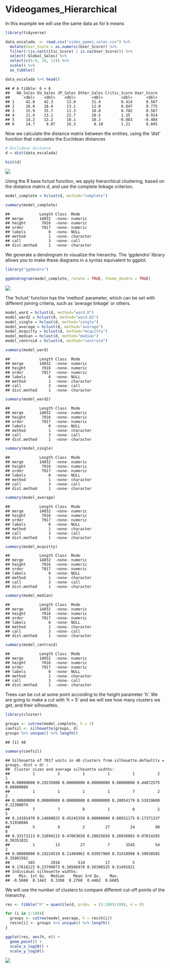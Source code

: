 Videogames_Hierarchical
================

In this example we will use the same data as for k means

``` r
library(tidyverse)

data_escalada  <- read.csv("video_games_sales.csv") %>% 
  mutate(User_Score = as.numeric(User_Score)) %>% 
  filter(!(is.na(Critic_Score) | is.na(User_Score))) %>% 
  select(-Global_Sales) %>% 
  select(c(6:9, 10, 12)) %>% 
  scale() %>% 
  as_tibble()

data_escalada %>% head()
```

    ## # A tibble: 6 × 6
    ##   NA_Sales EU_Sales JP_Sales Other_Sales Critic_Score User_Score
    ##      <dbl>    <dbl>    <dbl>       <dbl>        <dbl>      <dbl>
    ## 1     42.8    42.3      13.0       31.4         0.414      0.567
    ## 2     16.0    18.4      13.1       12.0         0.847      0.775
    ## 3     15.9    15.7      11.3       10.8         0.702      0.567
    ## 4     11.4    13.1      22.7       10.5         1.35       0.914
    ## 5     14.2    13.2      10.1       10.3        -0.883     -0.404
    ## 6     14.7     9.87     16.3        8.10        1.21       0.845

Now we calculate the distance matrix between the entities, using the
‘dist’ function that calculates the Euclidean distances

``` r
# Euclidean distance
d = dist(data_escalada)

hist(d)
```

![](Videogames_Hierarchical_files/figure-gfm/unnamed-chunk-2-1.png)<!-- -->

Using the R base hclust function, we apply hierarchical clustering,
based on the distance matrix d, and use the complete linkage criterion.

``` r
model_complete = hclust(d, method="complete") 

summary(model_complete)
```

    ##             Length Class  Mode     
    ## merge       14032  -none- numeric  
    ## height       7016  -none- numeric  
    ## order        7017  -none- numeric  
    ## labels          0  -none- NULL     
    ## method          1  -none- character
    ## call            3  -none- call     
    ## dist.method     1  -none- character

We generate a dendrogram to visualize the hierarchy. The ‘ggdendro’
library allows you to make these diagrams in a syntax equivalent to
ggplot.

``` r
library("ggdendro")

ggdendrogram(model_complete, rotate = TRUE, theme_dendro = TRUE) 
```

![](Videogames_Hierarchical_files/figure-gfm/unnamed-chunk-4-1.png)<!-- -->

The ‘hclust’ function has the ‘method’ parameter, which can be set with
different joining criteria, such as ‘average linkage’ or others.

``` r
model_ward = hclust(d, method="ward.D") 
model_ward2 = hclust(d, method="ward.D2") 
model_single = hclust(d, method="single")
model_average = hclust(d, method="average") 
model_mcquitty = hclust(d, method="mcquitty") 
model_median = hclust(d, method="median") 
model_centroid = hclust(d, method="centroid") 

summary(model_ward)
```

    ##             Length Class  Mode     
    ## merge       14032  -none- numeric  
    ## height       7016  -none- numeric  
    ## order        7017  -none- numeric  
    ## labels          0  -none- NULL     
    ## method          1  -none- character
    ## call            3  -none- call     
    ## dist.method     1  -none- character

``` r
summary(model_ward2)
```

    ##             Length Class  Mode     
    ## merge       14032  -none- numeric  
    ## height       7016  -none- numeric  
    ## order        7017  -none- numeric  
    ## labels          0  -none- NULL     
    ## method          1  -none- character
    ## call            3  -none- call     
    ## dist.method     1  -none- character

``` r
summary(model_single)
```

    ##             Length Class  Mode     
    ## merge       14032  -none- numeric  
    ## height       7016  -none- numeric  
    ## order        7017  -none- numeric  
    ## labels          0  -none- NULL     
    ## method          1  -none- character
    ## call            3  -none- call     
    ## dist.method     1  -none- character

``` r
summary(model_average)
```

    ##             Length Class  Mode     
    ## merge       14032  -none- numeric  
    ## height       7016  -none- numeric  
    ## order        7017  -none- numeric  
    ## labels          0  -none- NULL     
    ## method          1  -none- character
    ## call            3  -none- call     
    ## dist.method     1  -none- character

``` r
summary(model_mcquitty)
```

    ##             Length Class  Mode     
    ## merge       14032  -none- numeric  
    ## height       7016  -none- numeric  
    ## order        7017  -none- numeric  
    ## labels          0  -none- NULL     
    ## method          1  -none- character
    ## call            3  -none- call     
    ## dist.method     1  -none- character

``` r
summary(model_median)
```

    ##             Length Class  Mode     
    ## merge       14032  -none- numeric  
    ## height       7016  -none- numeric  
    ## order        7017  -none- numeric  
    ## labels          0  -none- NULL     
    ## method          1  -none- character
    ## call            3  -none- call     
    ## dist.method     1  -none- character

``` r
summary(model_centroid)
```

    ##             Length Class  Mode     
    ## merge       14032  -none- numeric  
    ## height       7016  -none- numeric  
    ## order        7017  -none- numeric  
    ## labels          0  -none- NULL     
    ## method          1  -none- character
    ## call            3  -none- call     
    ## dist.method     1  -none- character

Trees can be cut at some point according to the height parameter ‘h’. We
are going to make a cut with ‘h = 5’ and we will see how many clusters
we get, and their silhouettes.

``` r
library(cluster)

groups <- cutree(model_complete, h = 5)  
coefsil <- silhouette(groups, d)
groups %>% unique() %>% length()
```

    ## [1] 40

``` r
summary(coefsil)
```

    ## Silhouette of 7017 units in 40 clusters from silhouette.default(x = groups, dist = d) :
    ##  Cluster sizes and average silhouette widths:
    ##          1          2          1          1          1          2          1 
    ## 0.00000000 0.29235088 0.00000000 0.00000000 0.00000000 0.44872575 0.00000000 
    ##          1          1          1          1          7          2          2 
    ## 0.00000000 0.00000000 0.00000000 0.00000000 0.28054179 0.51019608 0.22390074 
    ##          7          7          8          1          6          2          5 
    ## 0.24101470 0.14600825 0.45245350 0.00000000 0.08551175 0.17371337 0.51938606 
    ##          5          9          2         27         24         98          8 
    ## 0.33172113 0.32694115 0.47063658 0.28825650 0.26936865 0.07614205 0.30351831 
    ##          1         13         27          7       3545         54          2 
    ## 0.00000000 0.19224519 0.11404962 0.03957960 0.31410998 0.39038585 0.35801562 
    ##        585       2018        510         17          5 
    ## 0.17618123 0.23799073 0.30506978 0.56306525 0.51491921 
    ## Individual silhouette widths:
    ##    Min. 1st Qu.  Median    Mean 3rd Qu.    Max. 
    ## -0.5668  0.1443  0.3208  0.2760  0.4462  0.6685

We will use the number of clusters to compare different cut-off points
of the hierarchy.

``` r
res <- tibble("h" = quantile(d, probs  = (1:100)/100), n = 0)

for (i in 1:100){
  groups <- cutree(model_average, h = res$h[i])  
  res$n[i] <- groups %>% unique() %>% length()
}  

ggplot(res, aes(h, n)) + 
  geom_point() + 
  scale_x_log10() + 
  scale_y_log10()
```

![](Videogames_Hierarchical_files/figure-gfm/unnamed-chunk-7-1.png)<!-- -->
